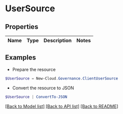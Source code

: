 # UserSource
## Properties

Name | Type | Description | Notes
------------ | ------------- | ------------- | -------------

## Examples

- Prepare the resource
```powershell
$UserSource = New-Cloud.Governance.ClientUserSource 
```

- Convert the resource to JSON
```powershell
$UserSource | ConvertTo-JSON
```

[[Back to Model list]](../README.md#documentation-for-models) [[Back to API list]](../README.md#documentation-for-api-endpoints) [[Back to README]](../README.md)

